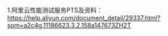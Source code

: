 1.阿里云性能测试服务PTS及资料：
https://help.aliyun.com/document_detail/29337.html?spm=a2c4g.11186623.3.2.158a147673ZH2T